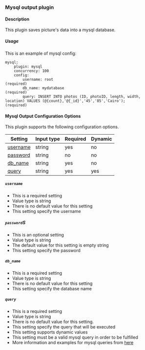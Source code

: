 ### Mysql output plugin

#### Description

This plugin saves picture's data into a mysql database.

##### Usage
This is an example of mysql config:

    mysql:
        plugin: mysql
        concurrency: 100
        config:
            username: root                                                                                                                                       (required)
            db_name: mydatabase                                                                                                                                  (required)        
            query: INSERT INTO photos (ID, photoID, length, width, location) VALUES (@{count},'@{_id}','45','85','Cairo');                                       (required)
    
#### Mysql Output Configuration Options

This plugin supports the following configuration options.

|Setting   |Input type      |  Required |  Dynamic |
|-----------|----------------------|-----------|-----------|
| [username](#username)  |  string        | yes     |   no     |
| [password](#password)  |  string            |   no     |   no     |
| [db_name](#db_name)  |  string        | yes     |   no     |
| [query](#query)  |  string            |   yes     |   yes     |

##### `username`
 * This is a required setting
 * Value type is string
 * There is no default value for this setting
 * This setting specify the username 

##### `password`S
 * This is an optional setting
 * Value type is string
 * The default value for this setting is empty string
 * This setting specify the password


##### `db_name`
 * This is a required setting
 * Value type is string
 * There is no default value for this setting
 * This setting specify the database name

##### `query`
 * This is a required setting
 * Value type is string
 * There is no default value for this setting.
 * This setting specify the query that will be executed
 * This setting supports dynamic values
 * This setting must be a valid mysql query in order to be fulfilled
 * More information and examples for mysql queries from [here](https://dev.mysql.com/doc/mysql-tutorial-excerpt/5.5/en/examples.html)
